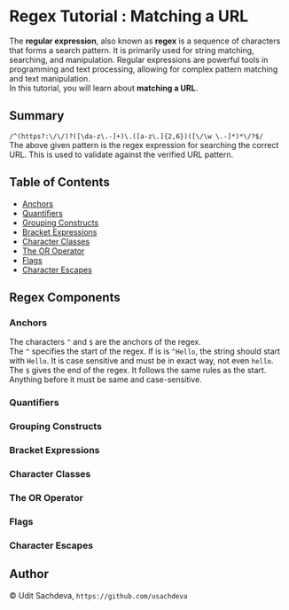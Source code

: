 # Regex Tutorial : Matching a URL

The **regular expression**, also known as **regex** is a sequence of characters that forms a search pattern. It is primarily used for string matching, searching, and manipulation. Regular expressions are powerful tools in programming and text processing, allowing for complex pattern matching and text manipulation.  
In this tutorial, you will learn about **matching a URL**.

## Summary

`/^(https?:\/\/)?([\da-z\.-]+)\.([a-z\.]{2,6})([\/\w \.-]*)*\/?$/`  
The above given pattern is the regex expression for searching the correct URL. This is used to validate against the verified URL pattern.

## Table of Contents

-   [Anchors](#anchors)
-   [Quantifiers](#quantifiers)
-   [Grouping Constructs](#grouping-constructs)
-   [Bracket Expressions](#bracket-expressions)
-   [Character Classes](#character-classes)
-   [The OR Operator](#the-or-operator)
-   [Flags](#flags)
-   [Character Escapes](#character-escapes)

## Regex Components

### Anchors

The characters `^` and `$` are the anchors of the regex.  
The `^` specifies the start of the regex. If is is `^Hello`, the string should start with `Hello`. It is case sensitive and must be in exact way, not even `hello`.  
The `$` gives the end of the regex. It follows the same rules as the start. Anything before it must be same and case-sensitive.

### Quantifiers

### Grouping Constructs

### Bracket Expressions

### Character Classes

### The OR Operator

### Flags

### Character Escapes

## Author

© Udit Sachdeva, `https://github.com/usachdeva`
